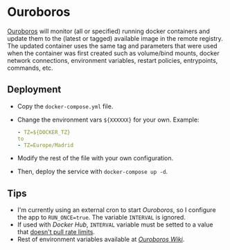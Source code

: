 # Ouroboros

[Ouroboros](https://github.com/pyouroboros/ouroboros) will monitor (all or specified) running docker containers and update them to the (latest or tagged) available image in the remote registry. The updated container uses the same tag and parameters that were used when the container was first created such as volume/bind mounts, docker network connections, environment variables, restart policies, entrypoints, commands, etc.

## Deployment

- Copy the `docker-compose.yml` file.

- Change the environment vars `${XXXXXX}` for your own. Example:

  ```yaml
  - TZ=${DOCKER_TZ}
  to
  - TZ=Europe/Madrid
  ```

- Modify the rest of the file with your own configuration.

- Then, deploy the service with `docker-compose up -d`.

## Tips

- I'm currently using an external cron to start _Ouroboros_, so I configure the app to `RUN_ONCE=true`. The variable `INTERVAL` is ignored.
- If used with _Docker Hub_, `INTERVAL` variable must be setted to a value that [doesn't pull rate limits](https://docs.docker.com/docker-hub/download-rate-limit/).
- Rest of environment variables available at [_Ouroboros Wiki_](https://github.com/pyouroboros/ouroboros/wiki/Usage).
